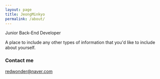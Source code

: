 ```yaml
---
layout: page
title: JeongMinkyo
permalink: /about/
---
```


Junior Back-End Developer

A place to include any other types of information that you'd like to include about yourself.

### Contact me

[redwonder@naver.com](mailto:redwonder@naver.com)
